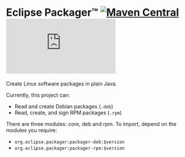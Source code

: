# Eclipse Packager™ [![Maven Central](https://img.shields.io/maven-central/v/org.eclipse.packager/packager)](https://search.maven.org/search?q=g:org.eclipse.packager "Eclipse Packager") [![Matrix](https://img.shields.io/matrix/packager:matrix.eclipse.org)](https://matrix.to/#/#packager:matrix.eclipse.org)


Create Linux software packages in plain Java.

Currently, this project can:

* Read and create Debian packages (`.deb`)
* Read, create, and sign RPM packages (`.rpm`)

There are three modules: core, deb and rpm. To import, depend on the modules you require:

* `org.eclipse.packager:packager-deb:$version`
* `org.eclipse.packager:packager-rpm:$version`
